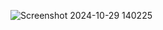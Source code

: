 ![Screenshot 2024-10-29 140225](https://github.com/user-attachments/assets/ec4543b9-fac0-4826-b0fb-d74b186c8b3f)

